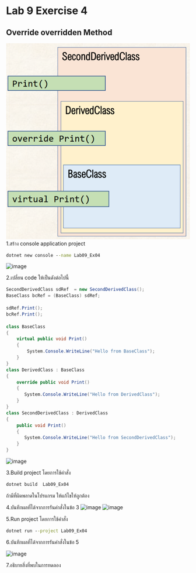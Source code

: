 # Lab 9 Exercise 4

## Override overridden Method
![alt text](./Pictures/image02.png)
1.สร้าง console application project

```cmd
dotnet new console --name Lab09_Ex04
```
![image](https://github.com/AnchisaPhetnoi/03376836-OOP-2566-Lab-09/assets/144197034/c64713a8-33d0-4d76-9cb5-34c83b621b09)

2.เปลี่ยน code ให้เป็นดังต่อไปนี้

```cs
SecondDerivedClass sdRef  = new SecondDerivedClass();
BaseClass bcRef = (BaseClass) sdRef;

sdRef.Print();
bcRef.Print();

class BaseClass
{
    virtual public void Print()
    {
        System.Console.WriteLine("Hello from BaseClass");
    }
}
class DerivedClass : BaseClass
{
    override public void Print()
    {
       System.Console.WriteLine("Hello from DerivedClass");
    }
}
class SecondDerivedClass : DerivedClass
{
    public void Print()
    {
       System.Console.WriteLine("Hello from SecondDerivedClass");
    }
}
```
![image](https://github.com/AnchisaPhetnoi/03376836-OOP-2566-Lab-09/assets/144197034/3fa1773e-ea3d-4b36-b4c0-22b1dfa10687)

3.Build project โดยการใช้คำสั่ง

```cmd
dotnet build  Lab09_Ex04
```

ถ้ามีที่ผิดพลาดในโปรแกรม ให้แก้ไขให้ถูกต้อง

4.บันทึกผลที่ได้จากการรันคำสั่งในข้อ 3
![image](https://github.com/AnchisaPhetnoi/03376836-OOP-2566-Lab-09/assets/144197034/b9482b57-0e67-461e-bfc9-01efe2512202)
![image](https://github.com/AnchisaPhetnoi/03376836-OOP-2566-Lab-09/assets/144197034/0daf1cf3-0c35-4460-89f2-acf32435eea5)

5.Run project โดยการใช้คำสั่ง

```cmd
dotnet run --project Lab09_Ex04
```

6.บันทึกผลที่ได้จากการรันคำสั่งในข้อ 5

![image](https://github.com/AnchisaPhetnoi/03376836-OOP-2566-Lab-09/assets/144197034/f99e086a-ced0-486a-841b-de1e440d074c)

7.อธิบายสิ่งที่พบในการทดลอง
